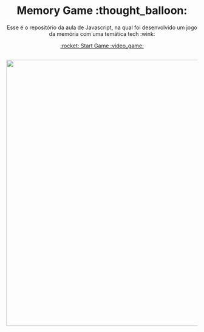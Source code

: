 <h1 align="center">Memory Game :thought_balloon: </h1>

<p align="center">Esse é o repositório da aula de Javascript, na qual foi desenvolvido um jogo da memória com uma temática tech :wink:</p>

 <div align="center">
 <a href="https://yannarp.github.io/Memory-Game/" rel="nofollow">:rocket: Start Game :video_game:</a>
 </div>
 
 ##
<div align="center">
<img src="https://user-images.githubusercontent.com/81976280/162632831-54b8d0d2-71bf-4c40-93e9-096028cdf344.png" width="700px"/>
</div>
